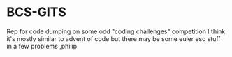 # BCS-GITS
Rep for code dumping on some odd "coding challenges" competition 
I think it's mostly similar to advent of code but there may be some euler esc stuff in a few problems 
,philip

